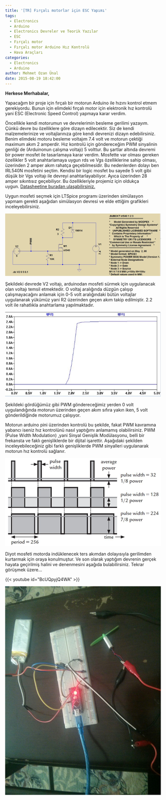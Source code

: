 ```yaml
---
title: '[TR] Fırçalı motorlar için ESC Yapımı'
tags:
  - Electronics
  - Arduino
  - Electronics Devreler ve Teorik Yazılar
  - ESC
  - Fırçalı motor
  - Fırçalı motor Arduino Hız Kontrolü
  - Hava Araçları
categories:
  - Electronics
  - Arduino
author: Mehmet Ozan Ünal
date: 2015-08-19 18:42:00
---
```


**Herkese Merhabalar,**

Yapacağım bir proje için fırçalı bir motorun Arduino ile hızını kontrol etmem
gerekiyordu. Bunun için elimdeki fırçalı motor için elektronik hız kontrolü yani
ESC (Electronic Speed Control) yapmaya karar verdim.

Öncellikle kendi motorumun ve devrelerimin besleme gerilimi yazayım. Çünkü devre
bu özelliklere göre dizayn edilecektir. Siz de kendi malzemelerinize ve
voltajlarınıza göre kendi devrenizi dizayn edebilirsiniz. Benim elimdeki motoru
besleme voltajım 7.4 volt ve motorun çektiği maximum akım 2 amperdir. Hız
kontrolü için göndereceğim PWM sinyalinin genliği de (Arduinonun çalışma
voltajı) 5 volttur. Bu şartlar altında devremi bir power mosfet ile tasarlamaya
karar verdim. Mosfette var olması gereken özellikler 5 volt anahtarlamaya uygun
rds ve Vgs özelliklerine sahip olması, üzerinden 2 amper akım rahatça
geçebilmesidir. Bu nedenlerden dolayı ben IRL540N mosfetini seçtim. Kendisi bir
logic mosfet bu sayede 5 volt gibi düşük bir Vgs voltajı ile devreyi
anahtarlayabiliyor. Ayıca üzerinden 28 amper sıkıntısız geçebiliyor. Bu
özellikleriyle projemiz için oldukça
uygun. [Datasheetine buradan ulaşabilirsiniz.](https://www.irf.com/product-info/datasheets/data/irl540n.pdf)

Uygun mosfeti seçmek için LTSpice programı üzerinden simülasyon yapmam gerekti
aşağıdan simülasyon devresi ve elde ettiğim grafikleri inceleyebilirsiniz.

![](esc2.jpg)

Şekildeki devrede V2 voltajı, arduinodan mosfeti sürmek için uygulanacak olan
voltajı temsil etmektedir. O voltaj aralığında düzgün çalışıp çalışmayacağını
anlamak için 0-5 volt aralığındaki bütün voltajlar uygulanarak yükümüz yani R2
üzerinden geçen akım takip edilmiştir. 2.2 volt ile rahatlıkla anahtarlama
yapılmaktadır.

![](esc1.jpg)

Şekildeki gördüğümüz gibi PWM göndereceğimiz yerden 0 volt uygulandığında
motorun üzerinden geçen akım sıfıra yakın iken, 5 volt gönderildiğinde motorumuz
çalışıyor.

Motorun arduino pini üzerinden kontrolü bu şekilde, fakat PWM kavramına yabancı
iseniz hız kontrolünü nasıl yaptığımı anlamamış olabilirsiniz. PWM (Pulse Width
Modulation) ,yani Sinyal Genişlik Modülasyonu, belli bir frekansta ve faklı
genişliklerde bir dijital işarettir. Aşağıdaki şekilden inceleyebileceğiniz gibi
farklı genişliklerde PWM sinyalleri uygulanarak motorun hız kontrolü sağlanır.

![](PWM_duty_cycle.jpg)

Diyot mosfeti motorda indüklenecek ters akımdan dolayısıyla gerilimden kurtarmak
için oraya konulmuştur. Ve son olarak yaptığım devrenin gerçek hayata geçirilmiş
halini ve denenmesini aşağıda bulabilirsiniz. Tekrar görüşmek üzere...

{{< youtube id="BcUQpyjQ4WA" >}}

![](IMG_20150819_160944.jpg)
